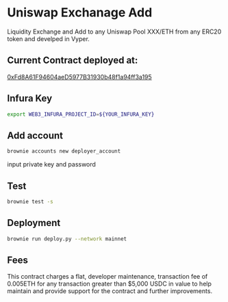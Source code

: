 # Uniswap Exchanage Add
Liquidity Exchange and Add to any Uniswap Pool XXX/ETH from any ERC20 token and develped in Vyper.

## Current Contract deployed at:
[0xFd8A61F94604aeD5977B31930b48f1a94ff3a195](https://etherscan.io/address/0xFd8A61F94604aeD5977B31930b48f1a94ff3a195)

## Infura Key
```bash
export WEB3_INFURA_PROJECT_ID=${YOUR_INFURA_KEY}
```

## Add account
```bash
brownie accounts new deployer_account
```

input private key and password


## Test
```bash
brownie test -s
```

## Deployment
```bash
brownie run deploy.py --network mainnet
```

## Fees
This contract charges a flat, developer maintenance, transaction fee of 0.005ETH for any transaction greater than $5,000 USDC in value to help maintain and provide support for the contract and further improvements.